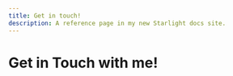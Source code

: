 ```yaml
---
title: Get in touch!
description: A reference page in my new Starlight docs site.
---
```


# Get in Touch with me!
